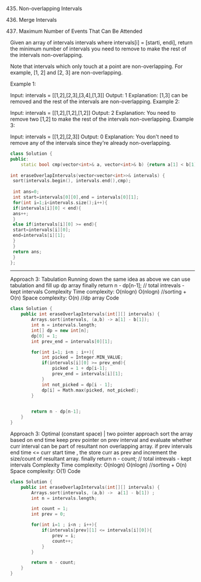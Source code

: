 435. Non-overlapping Intervals

56. Merge Intervals

1353. Maximum Number of Events That Can Be Attended


Given an array of intervals intervals where intervals[i] = [starti, endi], return the minimum number of intervals you need to remove to make the rest of the intervals non-overlapping.

Note that intervals which only touch at a point are non-overlapping. For example, [1, 2] and [2, 3] are non-overlapping.

 

Example 1:

Input: intervals = [[1,2],[2,3],[3,4],[1,3]]
Output: 1
Explanation: [1,3] can be removed and the rest of the intervals are non-overlapping.
Example 2:

Input: intervals = [[1,2],[1,2],[1,2]]
Output: 2
Explanation: You need to remove two [1,2] to make the rest of the intervals non-overlapping.
Example 3:

Input: intervals = [[1,2],[2,3]]
Output: 0
Explanation: You don't need to remove any of the intervals since they're already non-overlapping.
```cpp
class Solution {
public:
    static bool cmp(vector<int>& a, vector<int>& b) {return a[1] < b[1];} 
 
int eraseOverlapIntervals(vector<vector<int>>& intervals) { 
 sort(intervals.begin(), intervals.end(),cmp); 
  
 int ans=0; 
 int start=intervals[0][0],end = intervals[0][1]; 
 for(int i=1;i<intervals.size();i++){ 
 if(intervals[i][0] < end){ 
 ans++; 
 } 
 else if(intervals[i][0] >= end){  
 start=intervals[i][0]; 
 end=intervals[i][1]; 
 } 
 } 
 return ans; 
 } 
};
```

---



Approach 3: Tabulation
Running down the same idea as above we can use tabulation and fill up dp array
finally return n - dp[n-1]; // total intrevals - kept intervals
Complexity
Time complexity: O(nlogn)
O(nlogn) //sorting + O(n)
Space complexity: O(n) //dp array
Code
```cpp
class Solution {
    public int eraseOverlapIntervals(int[][] intervals) {
        Arrays.sort(intervals, (a,b) -> a[1] - b[1]);
        int n = intervals.length;
        int[] dp = new int[n];
        dp[0] = 1;
        int prev_end = intervals[0][1];

        for(int i=1; i<n ; i++){
            int picked = Integer.MIN_VALUE;
            if(intervals[i][0] >= prev_end){
                picked = 1 + dp[i-1]; 
                prev_end = intervals[i][1];
            }
            int not_picked = dp[i - 1];
            dp[i] = Math.max(picked, not_picked);
        }
       

        return n - dp[n-1];
    }
}

```
Approach 3: Optimal (constant space) | two pointer approach
sort the array based on end time
keep prev pointer on prev interval and evaluate whether curr interval can be part of resultant non overlapping array.
if prev intervals end time <= curr start time , the store curr as prev and increment the size/count of resultant array.
finally return n - count; // total intrevals - kept intervals
Complexity
Time complexity: O(nlogn)
O(nlogn) //sorting + O(n)
Space complexity: O(1)
Code

```cpp
class Solution {
    public int eraseOverlapIntervals(int[][] intervals) {
        Arrays.sort(intervals, (a,b) ->  a[1] - b[1]) ;
        int n = intervals.length;

        int count = 1;
        int prev = 0;

        for(int i=1 ; i<n ; i++){
            if(intervals[prev][1] <= intervals[i][0]){
                prev = i;
                count++;
            }
        }

        return n - count;
    }
}

```
